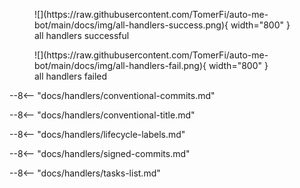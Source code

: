 <figure markdown>
  ![](https://raw.githubusercontent.com/TomerFi/auto-me-bot/main/docs/img/all-handlers-success.png){ width="800" }
  <figcaption>all handlers successful</figcaption>
</figure>

<figure markdown>
  ![](https://raw.githubusercontent.com/TomerFi/auto-me-bot/main/docs/img/all-handlers-fail.png){ width="800" }
  <figcaption>all handlers failed</figcaption>
</figure>

--8<-- "docs/handlers/conventional-commits.md"

--8<-- "docs/handlers/conventional-title.md"

--8<-- "docs/handlers/lifecycle-labels.md"

--8<-- "docs/handlers/signed-commits.md"

--8<-- "docs/handlers/tasks-list.md"
